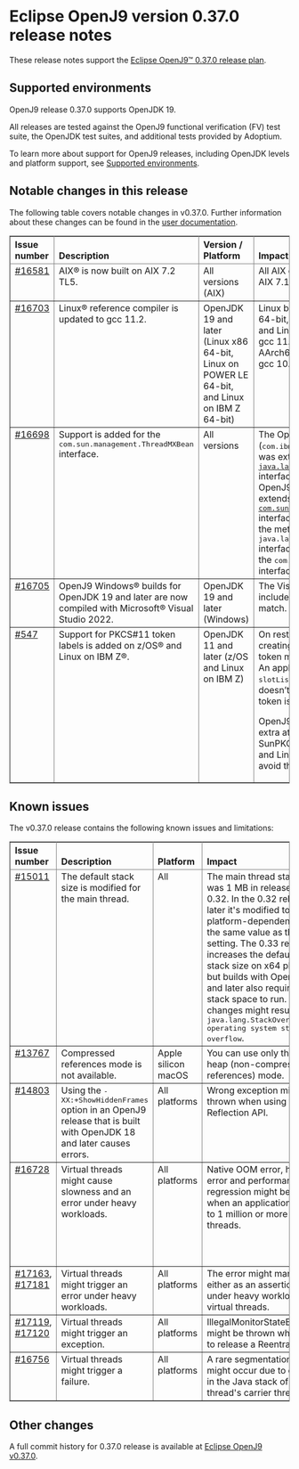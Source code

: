 <!--
* Copyright IBM Corp. and others 2023
*
* This program and the accompanying materials are made
* available under the terms of the Eclipse Public License 2.0
* which accompanies this distribution and is available at
* https://www.eclipse.org/legal/epl-2.0/ or the Apache
* License, Version 2.0 which accompanies this distribution and
* is available at https://www.apache.org/licenses/LICENSE-2.0.
*
* This Source Code may also be made available under the
* following Secondary Licenses when the conditions for such
* availability set forth in the Eclipse Public License, v. 2.0
* are satisfied: GNU General Public License, version 2 with
* the GNU Classpath Exception [1] and GNU General Public
* License, version 2 with the OpenJDK Assembly Exception [2].
*
* [1] https://www.gnu.org/software/classpath/license.html
* [2] https://openjdk.org/legal/assembly-exception.html
*
* SPDX-License-Identifier: EPL-2.0 OR Apache-2.0 OR GPL-2.0 WITH
* Classpath-exception-2.0 OR LicenseRef-GPL-2.0 WITH Assembly-exception
-->

# Eclipse OpenJ9 version 0.37.0 release notes

These release notes support the [Eclipse OpenJ9&trade; 0.37.0 release plan](https://projects.eclipse.org/projects/technology.openj9/releases/0.37.0/plan).

## Supported environments

OpenJ9 release 0.37.0 supports OpenJDK 19.

All releases are tested against the OpenJ9 functional verification (FV) test suite, the OpenJDK test suites, and additional tests provided by Adoptium.

To learn more about support for OpenJ9 releases, including OpenJDK levels and platform support, see [Supported environments](https://eclipse.org/openj9/docs/openj9_support/index.html).

## Notable changes in this release

The following table covers notable changes in v0.37.0. Further information about these changes can be found in the [user documentation](https://www.eclipse.org/openj9/docs/version0.37/).

<table cellpadding="4" cellspacing="0" summary="" width="100%" rules="all" frame="border" border="1"><thead align="left">
<tr>
<th valign="bottom">Issue number</th>
<th valign="bottom">Description</th>
<th valign="bottom">Version / Platform</th>
<th valign="bottom">Impact</th>
</tr>
</thead>
<tbody>


<tr>
<td valign="top"><a href="https://github.com/eclipse-openj9/openj9/issues/16581">#16581</a></td>
<td valign="top">AIX&reg; is now built on AIX 7.2 TL5.</td>
<td valign="top">All versions (AIX)</td>
<td valign="top">All AIX compiles are now moved from AIX 7.1 TL5 to AIX 7.2 TL5.</td>
</tr>

<tr>
<td valign="top"><a href="https://github.com/eclipse-openj9/openj9/issues/16703">#16703</a></td>
<td valign="top">Linux&reg; reference compiler is updated to gcc 11.2.</td>
<td valign="top">OpenJDK 19 and later (Linux x86 64-bit, Linux on POWER LE 64-bit, and Linux on IBM Z 64-bit)</td>
<td valign="top"> Linux builds for platforms Linux x86 64-bit, Linux on POWER LE 64-bit, and Linux on IBM Z 64-bit now use gcc 11.2 instead of gcc 10.3. Linux AArch64 64-bit continues to use the gcc 10.3 compiler.</td>
</tr>

<tr>
<td valign="top"><a href="https://github.com/eclipse-openj9/openj9/issues/16698">#16698</a></td>
<td valign="top">Support is added for the <tt>com.sun.management.ThreadMXBean</tt> interface.</td>
<td valign="top">All versions</td>
<td valign="top">The OpenJ9 <a href="https://www.eclipse.org/openj9/docs/api-langmgmt/"><tt>ThreadMXbean</tt></a> interface (<tt>com.ibm.lang.management.ThreadMXBean</tt>) was extending the <a href="https://docs.oracle.com/javase/8/docs/api/java/lang/management/ThreadMXBean.html"><tt>java.lang.management.ThreadMXBean</tt></a> interface. With this release, the OpenJ9 <tt>ThreadMXBean</tt> interface extends the <a href="https://docs.oracle.com/javase/8/docs/jre/api/management/extension/com/sun/management/ThreadMXBean.html"><tt>com.sun.management.ThreadMXBean</tt></a> interface, whereby it now contains all the methods of the <tt>java.lang.management.ThreadMXBean</tt> interface with additional methods from the <tt>com.sun.management.ThreadMXBean</tt> interface.</td>
</tr>
<tr>
<td valign="top"><a href="https://github.com/eclipse-openj9/openj9/pull/16705">#16705</a></td>
<td valign="top">OpenJ9 Windows&reg; builds for OpenJDK 19 and later are now compiled with Microsoft&reg; Visual Studio 2022.</td>
<td valign="top">OpenJDK 19 and later (Windows)</td>
<td valign="top">The Visual Studio redistributable files included with the build are updated to match.</td>
</tr>

<tr>
<td valign="top"><a href="https://github.com/ibmruntimes/openj9-openjdk-jdk/pull/547">#547</a></td>
<td valign="top">Support for PKCS#11 token labels is added on z/OS&reg; and Linux on IBM Z&reg;.</td>
<td valign="top">OpenJDK 11 and later (z/OS and Linux on IBM Z)</td>
<td valign="top">On restarting an application, or creating or removing of tokens, the token might move to a different slot. An application that uses the <tt>slot</tt> or <tt>slotListIndex</tt> attributes might fail if it doesn’t first check which slot the token is in.

 OpenJ9 now supports the use of an extra attribute, <tt>tokenlabel</tt>, in the SunPKCS11 configuration file on z/OS and Linux on IBM Z, which helps to avoid this issue.</td>
</tr>

</tbody>
</table>

## Known issues

The v0.37.0 release contains the following known issues and limitations:

<table cellpadding="4" cellspacing="0" summary="" width="100%" rules="all" frame="border" border="1">
<thead align="left">
<tr>
<th valign="bottom">Issue number</th>
<th valign="bottom">Description</th>
<th valign="bottom">Platform</th>
<th valign="bottom">Impact</th>
<th valign="bottom">Workaround</th>
</tr>
</thead>

<tbody>
<tr>
<td valign="top"><a href="https://github.com/eclipse-openj9/openj9/issues/15011">#15011</a></td>
<td valign="top">The default stack size is modified for the main thread.</td>
<td valign="top">All</td>
<td valign="top">The main thread stack size was 1 MB in releases prior to 0.32. In the 0.32 release and later it's modified to a smaller
platform-dependent value, the same value as the <tt>-Xmso</tt> setting. The 0.33 release increases the default <tt>-Xmso</tt> stack size
on x64 platforms, but builds with OpenJDK 17 and later also require more stack space to run. These changes might result in a
<tt>java.lang.StackOverflowError: operating system stack overflow</tt>.</td>
<td valign="top">Use <tt>-Xmso</tt> to set the default stack size. See the default value by using <tt>-verbose:sizes</tt>.</td>
</tr>

<tr>
<td valign="top"><a href="https://github.com/eclipse-openj9/openj9/issues/13767">#13767</a></td>
<td valign="top">Compressed references mode is not available.</td>
<td valign="top">Apple silicon macOS</td>
<td valign="top">You can use only the large heap (non-compressed references) mode.</td>
<td valign="top">None</td>
</tr>

<tr>
<td valign="top"><a href="https://github.com/eclipse-openj9/openj9/issues/14803">#14803</a></td>
<td valign="top">Using the <tt>-XX:+ShowHiddenFrames</tt> option in an OpenJ9 release that is built with OpenJDK 18 and later causes errors.</td>
<td valign="top">All platforms</td>
<td valign="top">Wrong exception might be thrown when using the Reflection API.</td>
<td valign="top">Avoid using the <tt>-XX:+ShowHiddenFrames</tt> option with OpenJDK 18 and later.</td>
</tr>

<tr>
<td valign="top"><a href="https://github.com/eclipse-openj9/openj9/issues/16728">#16728</a></td>
<td valign="top">Virtual threads might cause slowness and an error under heavy workloads.</td>
<td valign="top">All platforms</td>
<td valign="top">Native OOM error, heap OOM error and performance regression might be seen when an application is scaled to 1 million or more virtual threads.</td>
<td valign="top">Use <tt>-Xnocompressedrefs</tt> to mitigate the native OOM error. Increase <tt>-Xmx</tt> to mitigate the heap OOM error. Both options will also help mitigate the slowness.</td>
</tr>

<tr>
<td valign="top"><a href="https://github.com/eclipse-openj9/openj9/issues/17163">#17163</a>, <a href=https://github.com/eclipse-openj9/openj9/issues/17181>#17181</a></td>
<td valign="top">Virtual threads might trigger an error under heavy workloads.</td>
<td valign="top">All platforms</td>
<td valign="top">The error might manifest either as an assertion or hang under heavy workload of virtual threads.</td>
<td valign="top">Use a different GC policy to mitigate these errors.</td>
</tr>

<tr>
<td valign="top"><a href="https://github.com/eclipse-openj9/openj9/issues/17119">#17119</a>, <a href=https://github.com/eclipse-openj9/openj9/issues/17120>#17120</a></td>
<td valign="top">Virtual threads might trigger an exception.</td>
<td valign="top">All platforms</td>
<td valign="top">IllegalMonitorStateException might be thrown while trying to release a ReentrantLock.</td>
<td valign="top">Disable JIT inlining to mitigate this exception.</td>
</tr>

<tr>
<td valign="top"><a href="https://github.com/eclipse-openj9/openj9/issues/16756">#16756</a></td>
<td valign="top">Virtual threads might trigger a failure.</td>
<td valign="top">All platforms</td>
<td valign="top">A rare segmentation fault might occur due to corruption in the Java stack of a virtual thread's carrier thread.</td>
<td valign="top">None.</td>
</tr>

</tbody>
</table>

## Other changes

A full commit history for 0.37.0 release is available at [Eclipse OpenJ9 v0.37.0](https://github.com/eclipse-openj9/openj9/releases/tag/openj9-0.37.0).
